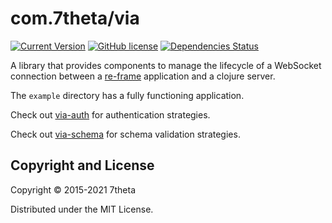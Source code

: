 # com.7theta/via
[![Current Version](https://img.shields.io/clojars/v/com.7theta/via.svg)](https://clojars.org/com.7theta/via)
[![GitHub license](https://img.shields.io/github/license/7theta/via.svg)](LICENSE)
[![Dependencies Status](https://jarkeeper.com/7theta/via/status.svg)](https://jarkeeper.com/7theta/via)

A library that provides components to manage the lifecycle of a
WebSocket connection between a
[re-frame](https://github.com/Day8/re-frame) application and a clojure server.

The `example` directory has a fully functioning application.

Check out [via-auth](https://github.com/7theta/via-auth) for
authentication strategies.

Check out [via-schema](https://github.com/7theta/via-schema) for
schema validation strategies.

## Copyright and License

Copyright © 2015-2021 7theta

Distributed under the MIT License.
